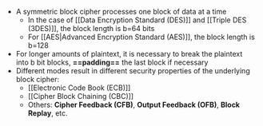 - A symmetric block cipher processes one block of data at a time
	- In the case of [[Data Encryption Standard (DES)]] and [[Triple DES (3DES)]], the block length is b=64 bits
	- For [[AES|Advanced Encryption Standard (AES)]], the block length is b=128
- For longer amounts of plaintext, it is necessary to break the plaintext into b bit blocks, **==padding==** the last block if necessary
- Different modes result in different security properties of the underlying block cipher:
	- [[Electronic Code Book (ECB)]]
	- [[Cipher Block Chaining (CBC)]]
	- Others: **Cipher Feedback (CFB)**, **Output Feedback (OFB)**, **Block Replay**, etc.